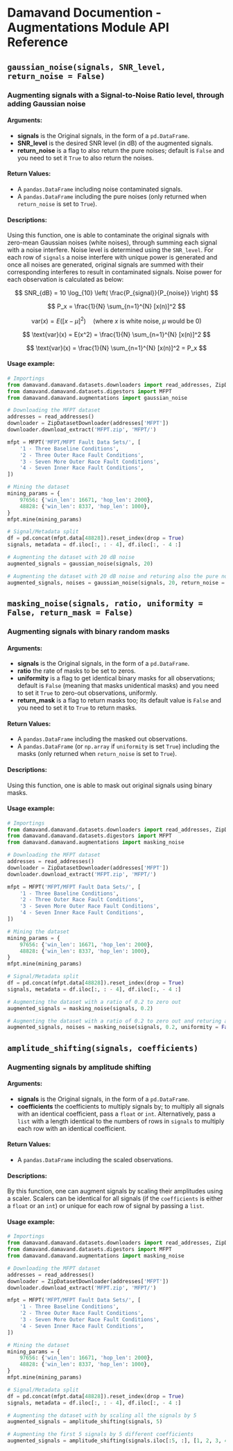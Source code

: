 # Damavand Documention - Augmentations Module API Reference

## ```gaussian_noise(signals, SNR_level, return_noise = False)```


### Augmenting signals with a Signal-to-Noise Ratio level, through adding Gaussian noise
  
#### Arguments:
- **signals** is the Original signals, in the form of a ```pd.DataFrame```.
- **SNR_level** is the desired SNR level (in dB) of the augmented signals.
- **return_noise** is a flag to also return the pure noises; default is ```False``` and you need to set it ```True``` to also return the noises.

#### Return Values:
- A ```pandas.DataFrame``` including noise contaminated signals.
- A ```pandas.DataFrame``` including the pure noises (only returned when ```return_noise``` is set to ```True```).

#### Descriptions:
Using this function, one is able to contaminate the original signals with zero-mean Gaussian noises (white noises), through summing each signal with a noise interfere. Noise level is determined using the ```SNR_level```. For each row of ```signals``` a noise interfere with unique power is generated and once all noises are generated, original signals are summed with their corresponding interferes to result in contaminated signals. Noise power for each observation is calculated as below:

$$
SNR_{dB} = 10 \log_{10} \left( \frac{P_{signal}}{P_{noise}} \right)
$$

$$
P_x = \frac{1}{N} \sum_{n=1}^{N} [x(n)]^2
$$

$$
\text{var}(x) = E\left( [x - \mu]^2 \right) \quad \text{(where } x \text{ is white noise, } \mu \text{ would be } 0\text{)}
$$

$$
\text{var}(x) = E(x^2) = \frac{1}{N} \sum_{n=1}^{N} [x(n)]^2
$$

$$
\text{var}(x) = \frac{1}{N} \sum_{n=1}^{N} [x(n)]^2 = P_x
$$

#### Usage example:

```Python
# Importings
from damavand.damavand.datasets.downloaders import read_addresses, ZipDatasetDownloader
from damavand.damavand.datasets.digestors import MFPT
from damavand.damavand.augmentations import gaussian_noise

# Downloading the MFPT dataset
addresses = read_addresses()
downloader = ZipDatasetDownloader(addresses['MFPT'])
downloader.download_extract('MFPT.zip', 'MFPT/')

mfpt = MFPT('MFPT/MFPT Fault Data Sets/', [
    '1 - Three Baseline Conditions',
    '2 - Three Outer Race Fault Conditions',
    '3 - Seven More Outer Race Fault Conditions',
    '4 - Seven Inner Race Fault Conditions',
])

# Mining the dataset
mining_params = {
    97656: {'win_len': 16671, 'hop_len': 2000},
    48828: {'win_len': 8337, 'hop_len': 1000},
}
mfpt.mine(mining_params)

# Signal/Metadata split
df = pd.concat(mfpt.data[48828]).reset_index(drop = True)
signals, metadata = df.iloc[:, : - 4], df.iloc[:, - 4 :]

# Augmenting the dataset with 20 dB noise
augmented_signals = gaussian_noise(signals, 20)

# Augmenting the dataset with 20 dB noise and returing also the pure noises
augmented_signals, noises = gaussian_noise(signals, 20, return_noise = True)
```

## ```masking_noise(signals, ratio, uniformity = False, return_mask = False)```


### Augmenting signals with binary random masks
  
#### Arguments:
- **signals** is the Original signals, in the form of a ```pd.DataFrame```.
- **ratio** the rate of masks to be set to zeros.
- **uniformity** is a flag to get identical binary masks for all observations; default is ```False``` (meaning that masks unidentical masks) and you need to set it ```True``` to zero-out observations, uniformly.
- **return_mask** is a flag to return masks too; its default value is ```False``` and you need to set it to ```True``` to return masks.

#### Return Values:
- A ```pandas.DataFrame``` including the masked out observations.
- A ```pandas.DataFrame``` (or ```np.array``` if ```uniformity``` is set ```True```) including the masks (only returned when ```return_noise``` is set to ```True```).

#### Descriptions:
Using this function, one is able to mask out original signals using binary masks.

#### Usage example:

```Python
# Importings
from damavand.damavand.datasets.downloaders import read_addresses, ZipDatasetDownloader
from damavand.damavand.datasets.digestors import MFPT
from damavand.damavand.augmentations import masking_noise

# Downloading the MFPT dataset
addresses = read_addresses()
downloader = ZipDatasetDownloader(addresses['MFPT'])
downloader.download_extract('MFPT.zip', 'MFPT/')

mfpt = MFPT('MFPT/MFPT Fault Data Sets/', [
    '1 - Three Baseline Conditions',
    '2 - Three Outer Race Fault Conditions',
    '3 - Seven More Outer Race Fault Conditions',
    '4 - Seven Inner Race Fault Conditions',
])

# Mining the dataset
mining_params = {
    97656: {'win_len': 16671, 'hop_len': 2000},
    48828: {'win_len': 8337, 'hop_len': 1000},
}
mfpt.mine(mining_params)

# Signal/Metadata split
df = pd.concat(mfpt.data[48828]).reset_index(drop = True)
signals, metadata = df.iloc[:, : - 4], df.iloc[:, - 4 :]

# Augmenting the dataset with a ratio of 0.2 to zero out
augmented_signals = masking_noise(signals, 0.2)

# Augmenting the dataset with a ratio of 0.2 to zero out and returing also the masks
augmented_signals, noises = masking_noise(signals, 0.2, uniformity = False, return_mask = True)
```

## ```amplitude_shifting(signals, coefficients)```


### Augmenting signals by amplitude shifting
  
#### Arguments:
- **signals** is the Original signals, in the form of a ```pd.DataFrame```.
- **coefficients** the coefficients to multiply signals by; to multiply all signals with an identical coefficient, pass a ```float``` or ```int```. Alternatively, pass a ```list``` with a length identical to the numbers of rows in ```signals``` to multiply each row with an identical coefficient.

#### Return Values:
- A ```pandas.DataFrame``` including the scaled observations.

#### Descriptions:
By this function, one can augment signals by scaling their amplitudes using a scaler. Scalers can be identical for all signals (if the ```coefficients``` is either a ```float``` or an ```int```) or unique for each row of signal by passing a ```list```.

#### Usage example:

```Python
# Importings
from damavand.damavand.datasets.downloaders import read_addresses, ZipDatasetDownloader
from damavand.damavand.datasets.digestors import MFPT
from damavand.damavand.augmentations import masking_noise

# Downloading the MFPT dataset
addresses = read_addresses()
downloader = ZipDatasetDownloader(addresses['MFPT'])
downloader.download_extract('MFPT.zip', 'MFPT/')

mfpt = MFPT('MFPT/MFPT Fault Data Sets/', [
    '1 - Three Baseline Conditions',
    '2 - Three Outer Race Fault Conditions',
    '3 - Seven More Outer Race Fault Conditions',
    '4 - Seven Inner Race Fault Conditions',
])

# Mining the dataset
mining_params = {
    97656: {'win_len': 16671, 'hop_len': 2000},
    48828: {'win_len': 8337, 'hop_len': 1000},
}
mfpt.mine(mining_params)

# Signal/Metadata split
df = pd.concat(mfpt.data[48828]).reset_index(drop = True)
signals, metadata = df.iloc[:, : - 4], df.iloc[:, - 4 :]

# Augmenting the dataset with by scaling all the signals by 5
augmented_signals = amplitude_shifting(signals, 5)

# Augmenting the first 5 signals by 5 different coefficients
augmented_signals = amplitude_shifting(signals.iloc[:5, :], [1, 2, 3, 4, 5])
```